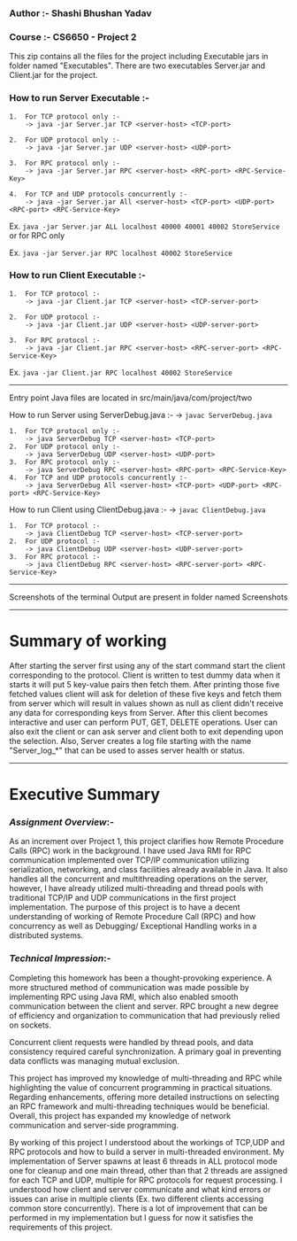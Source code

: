 ### Author :- Shashi Bhushan Yadav

### Course :- CS6650 - Project 2


This zip contains all the files for the project including Executable jars in folder named "Executables". There are two executables Server.jar and Client.jar for the project.

### **How to run Server Executable** :-

	1.	For TCP protocol only :- 
		-> java -jar Server.jar TCP <server-host> <TCP-port>

	2.	For UDP protocol only :-
		-> java -jar Server.jar UDP <server-host> <UDP-port>

	3.	For RPC protocol only :-
		-> java -jar Server.jar RPC <server-host> <RPC-port> <RPC-Service-Key>

	4.	For TCP and UDP protocols concurrently :- 
		-> java -jar Server.jar All <server-host> <TCP-port> <UDP-port> <RPC-port> <RPC-Service-Key>
		
		
Ex. `java -jar Server.jar ALL localhost 40000 40001 40002 StoreService` 
	or for RPC only
		
Ex. `java -jar Server.jar RPC localhost 40002 StoreService`

### **How to run Client Executable** :- 

	1.	For TCP protocol :- 
		-> java -jar Client.jar TCP <server-host> <TCP-server-port>

	2.	For UDP protocol :-
		-> java -jar Client.jar UDP <server-host> <UDP-server-port>

	3.	For RPC protocol :-
		-> java -jar Client.jar RPC <server-host> <RPC-server-port> <RPC-Service-Key>

Ex. `java -jar Client.jar RPC localhost 40002 StoreService`

--------------------------------------------------------------------
Entry point Java files are located in src/main/java/com/project/two

How to run Server using ServerDebug.java :-
	->	`javac ServerDebug.java`

	1.	For TCP protocol only :- 
		-> java ServerDebug TCP <server-host> <TCP-port>
	2.	For UDP protocol only :-
		-> java ServerDebug UDP <server-host> <UDP-port>
	3.	For RPC protocol only :-
		-> java ServerDebug RPC <server-host> <RPC-port> <RPC-Service-Key>
	4.	For TCP and UDP protocols concurrently :- 
		-> java ServerDebug All <server-host> <TCP-port> <UDP-port> <RPC-port> <RPC-Service-Key>

How to run Client using ClientDebug.java :- 
	->	`javac ClientDebug.java`

	1.	For TCP protocol :- 
		-> java ClientDebug TCP <server-host> <TCP-server-port>
	2.	For UDP protocol :-
		-> java ClientDebug UDP <server-host> <UDP-server-port>
	3.	For RPC protocol :-
		-> java ClientDebug RPC <server-host> <RPC-server-port> <RPC-Service-Key>
--------------------------------------------------------------------

Screenshots of the terminal Output are present in folder named Screenshots

--------------------------------------------------------------------

# **Summary of working** 

After starting the server first using any of the start command start the client corresponding to the protocol. 
Client is written to test dummy data when it starts it will put 5 key-value pairs then fetch them. 
After printing those five fetched values client will ask for deletion of these five keys and fetch them from server which will result in values shown as null as client didn't receive any data for corresponding keys from Server.
After this client becomes interactive and user can perform PUT, GET, DELETE operations.
User can also exit the client or can ask server and client both to exit depending upon the selection.
Also, Server creates a log file starting with the name "Server_log_*" that can be used to asses server health or status.

---------------------------------------------------------------------

# **Executive Summary** 

### _Assignment Overview_:-

As an increment over Project 1, this project clarifies how Remote Procedure Calls (RPC) work in the background. 
I have used Java RMI for RPC communication implemented over TCP/IP communication utilizing serialization, networking, and class facilities already available in Java. 
It also handles all the concurrent and multithreading operations on the server, however, I have already utilized multi-threading and thread pools with traditional TCP/IP and UDP communications in the first project implementation. 
The purpose of this project is to have a decent understanding of working of Remote Procedure Call (RPC) and how concurrency as well as Debugging/ Exceptional Handling works in a distributed systems.


### _Technical Impression_:-

Completing this homework has been a thought-provoking experience. 
A more structured method of communication was made possible by implementing RPC using Java RMI, which also enabled smooth communication between the client and server. 
RPC brought a new degree of efficiency and organization to communication that had previously relied on sockets.

Concurrent client requests were handled by thread pools, and data consistency required careful synchronization. 
A primary goal in preventing data conflicts was managing mutual exclusion.

This project has improved my knowledge of multi-threading and RPC while highlighting the value of concurrent programming in practical situations. 
Regarding enhancements, offering more detailed instructions on selecting an RPC framework and multi-threading techniques would be beneficial. 
Overall, this project has expanded my knowledge of network communication and server-side programming.

By working of this project I understood about the workings of TCP,UDP and RPC protocols and how to build a server in multi-threaded environment. 
My implementation of Server spawns at least 6 threads in ALL protocol mode one for cleanup and one main thread, other than that 2 threads are assigned for each TCP and UDP, multiple for RPC protocols for request processing. 
I understood how client and server communicate and what kind errors or issues can arise in multiple clients (Ex. two different clients accessing common store concurrently). 
There is a lot of improvement that can be performed in my implementation but I guess for now it satisfies the requirements of this project. 